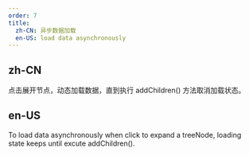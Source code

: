 ```yaml
---
order: 7
title:
  zh-CN: 异步数据加载
  en-US: load data asynchronously
---
```


## zh-CN

点击展开节点，动态加载数据，直到执行 addChildren() 方法取消加载状态。

## en-US

To load data asynchronously when click to expand a treeNode, loading state keeps until excute addChildren().
